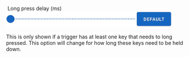 
&nbsp;Long press delay (ms)<br />
![](../../images/ui-slider-default-light-450px.png)

This is only shown if a trigger has at least one key that needs to long pressed. This option will change for how long these keys need to be held down.